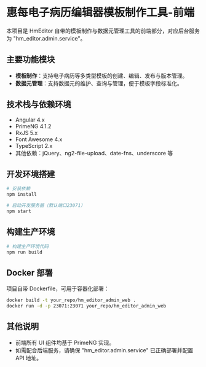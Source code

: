 # 惠每电子病历编辑器模板制作工具-前端

本项目是 HmEditor 自带的模板制作与数据元管理工具的前端部分，对应后台服务为 "hm_editor.admin.service"。

## 主要功能模块
- **模板制作**：支持电子病历等多类型模板的创建、编辑、发布与版本管理。
- **数据元管理**：支持数据元的维护、查询与管理，便于模板字段标准化。

## 技术栈与依赖环境
- Angular 4.x
- PrimeNG 4.1.2
- RxJS 5.x
- Font Awesome 4.x
- TypeScript 2.x
- 其他依赖：jQuery、ng2-file-upload、date-fns、underscore 等

## 开发环境搭建

```bash
# 安装依赖
npm install

# 启动开发服务器（默认端口23071）
npm start
```

## 构建生产环境

```bash
# 构建生产环境代码
npm run build
```

## Docker 部署

项目自带 Dockerfile，可用于容器化部署：

```bash
docker build -t your_repo/hm_editor_admin_web .
docker run -d -p 23071:23071 your_repo/hm_editor_admin_web
```

## 其他说明
- 前端所有 UI 组件均基于 PrimeNG 实现。
- 如需配合后端服务，请确保 "hm_editor.admin.service" 已正确部署并配置 API 地址。
